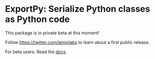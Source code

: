 # ExportPy: Serialize Python classes as Python code

This package is in private beta at this moment!

Follow https://twitter.com/laminlabs to learn about a first public release.

For beta users: Read the [docs](https://lamin.ai/exportpy).
